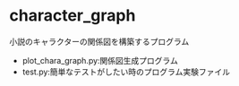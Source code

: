 # character_graph
小説のキャラクターの関係図を構築するプログラム
- plot_chara_graph.py:関係図生成プログラム
- test.py:簡単なテストがしたい時のプログラム実験ファイル